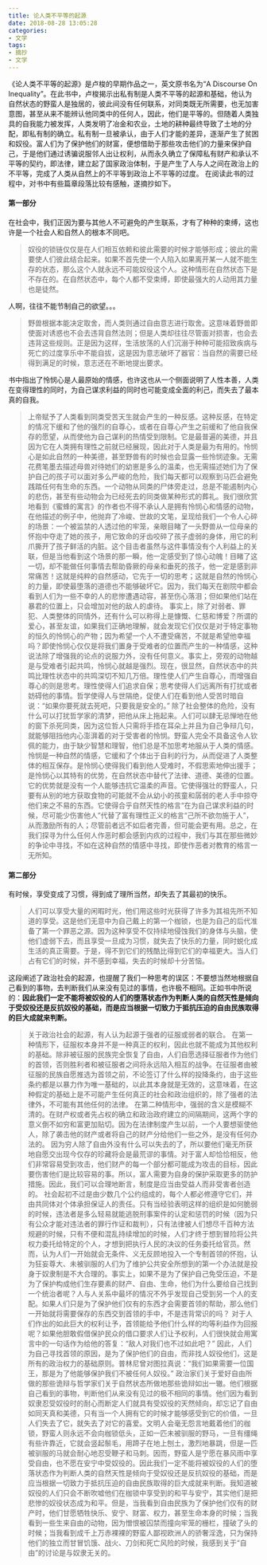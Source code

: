```yaml
---
title: 论人类不平等的起源
date: 2018-08-28 13:05:28
categories:
- 文学
tags: 
- 摘抄
- 文学
---
```


《论人类不平等的起源》是卢梭的早期作品之一，英文原书名为“A Discourse On Inequality”。在此书中，卢梭揭示出私有制是人类不平等的起源和基础，他认为自然状态的野蛮人是独居的，彼此间没有任何联系，对同类既无所需要，也无加害意图，甚至从来不能辨认他同类中的任何人，因此，他们是平等的。但随着人类独具的自我能力被发挥，人类发明了冶金和农业，土地的耕种最终导致了土地的分配，即私有制的确立。私有制一旦被承认，由于人们才能的差异，逐渐产生了贫困和奴役。富人们为了保护他们的财富，便想借助于那些攻击他们的力量来保护自己，于是他们通过诱骗说服邻人出让权利，从而永久确立了保障私有财产和承认不平等的契约，即法律，建立起了国家政治体制，于是产生了人与人之间在政治上的不平等，完成了人类从自然上的不平等到政治上不平等的过度。
在阅读此书的过程中，对书中有些篇章段落比较有感触，遂摘抄如下。
#### 第一部分
在社会中，我们正因为要与其他人不可避免的产生联系，才有了种种的束缚，这也许是一个社会人和自然人的根本不同吧。
> 奴役的锁链仅仅是在人们相互依赖和彼此需要的时候才能够形成；彼此的需要使人们彼此结合起来。如果不首先使一个人陷入如果离开某一人就不能生存的状态，那么这个人就永远不可能奴役这个人。这种情形在自然状态下是不存在的。在自然状态中，每个人都不受束缚，即使最强大的人动用其力量也是徒然。

人啊，往往不能节制自己的欲望。。。
> 野兽根据本能决定取舍，而人类则通过自由意志进行取舍。这意味着野兽即使面对诱惑也不会去违背自然法则；但是人类却往往尽管面对损害，也会去违背这些规则。正是因为这样，生活放荡的人们沉溺于种种可能招致疾病与死亡的过度享乐中不能自拔，这是因为意志破坏了器官：当自然的需要已经得到满足的时候，意志还在不断地提出要求。

书中指出了怜悯心是人最原始的情感，也许这也从一个侧面说明了人性本善，人类在变得理性的同时，为自己谋求利益的同时也可能变成全面的利己，而失去了最本真的自我。
> 上帝赋予了人类看到同类受苦天生就会产生的一种反感。这种反感，在特定的情况下缓和了他的强烈的自尊心，或者在自尊心产生之前缓和了他自我保存的愿望，从而使他为自己谋利的热情受到限制。它是最普遍的美德，并且因为它在人类拥有理性之前就已经展现，因此对于人类是最为有用的。怜悯心是如此自然的一种美德，甚至野兽有的时候也会显露一些怜悯迹象。无需花费笔墨去描述母兽对待她们的幼崽是多么的温柔，也无需描述她们为了保护自己的孩子可以面对多么严峻的危险，我们每天都可以观察到马匹会避免践踏任何有生命的东西。一个动物从同类的尸体旁走过，总是不能遏制内心的悲伤，甚至有些动物会为已经死去的同类做某种形式的葬礼。我们很欣赏地看到《蜜蜂的寓言》的作者也不得不承认人是拥有怜悯心和情感的动物，在他描述的例子中，他抛弃了冷峻、世故的文笔，呈现给我们一个令人心碎的场景：一个被监禁的人透过他的牢笼，亲眼目睹了一头野兽从一位母亲的怀抱中夺走了她的孩子，用它致命的牙齿咬碎了孩子虚弱的身体，用它的利爪撕开了孩子鲜活的内脏。这个目击者虽然与这件事情没有个人利益上的关联，但是当他看到这个场景的那一瞬，他一定感受到了惊心动魄！目睹了这一切，却不能做任何事情去帮助昏厥的母亲和垂死的孩子，他一定是感到非常痛苦！这就是纯粹的自然感动，它先于一切的思考；这就是自然的怜悯心的力量，即使最堕落的道德也不能够破坏它。因为，我们每天在剧院中都会看到人们为一些不幸的人的悲惨遭遇动容，甚至伤心落泪；但如果他们站在暴君的位置上，只会增加对他的敌人的虐待。
事实上，除了对弱者、罪犯、人类整体的同情外，还有什么可以称得上是慷慨、仁慈和博爱？所谓的爱心，甚至友谊，如果我们正确地理解，就会发现它们仅仅是对于特定事物的恒久的怜悯心的产物；因为希望一个人不遭受痛苦，不就是希望他幸福吗？即使怜悯心仅仅是将我们置身于受难者的位置而产生的一种情感，这种说法除了增强我的论点的说服力外，没有任何意义。事实上，旁观的动物越是与受难者引起共鸣，怜悯心就越是强烈。现在，很显然，自然状态中的共鸣比理性状态中的共鸣深切不知几万倍。理性使人们产生自尊心，而增强自尊心的则是思考。理性使得人们追求自保；思考使得人们远离所有打扰或者妨碍他的事情。哲学使得人与世隔绝，促使人们在看到他人受苦时暗自说：“如果你要死就去死吧，只要我是安全的。” 除了社会整体的危险，没有什么可以打扰哲学家的清梦，把他从床上拖起来。人们可以肆无忌惮地在他的窗下杀死同类，因为这位哲人只需将手捂在耳朵上并且为自己争辩几句，就能够阻挡他内心澎湃着的对于受害者的怜悯。野蛮人完全不具备这令人钦佩的能力，由于缺少智慧和理智，他们总是不加思考地服从于人类的情感。
怜悯是一种自然的情感，它缓和了个体出于自利的行为，从而促进了人类整体的相互保存。是怜悯心使得我们看到他人受难时，不假思索地伸出援手；是怜悯心以其特有的优势，在自然状态中替代了法律、道德、美德的位置。它的优势就是没有一个人能够违抗它温柔的声音。它使得强壮的野蛮人，只要有从别的地方获取食物的可能就不会从幼小的孩童和孱弱的老人手中掠夺他们来之不易的东西。它使得合乎自然天性的格言“在为自己谋求利益的时候，尽可能少伤害他人”代替了富有理性正义的格言“己所不欲勿施于人”，从而激励所有的人；尽管前者远不如后者完善，但可能会更有用。总之，在我们探寻为什么任何人作恶时都会感到内疚的过程中，我们与其在那些微妙的争论中寻找，不如在这种自然的情感中寻找，即使作恶者对教育的格言一无所知。

#### 第二部分

有时候，享受变成了习惯，得到成了理所当然，却失去了其最初的快乐。
> 人们可以享受大量的闲暇时光，他们用这些时光获得了许多为其祖先所不知道的享受。这是他们无意中为自己戴上的第一个枷锁，也是为自己的后代准备了第一个罪恶之源。因为这种享受不仅持续地侵蚀我们的身体与头脑，使他们虚弱下去，而且享受一旦成为习惯，就失去了快乐的力量，同时蜕化成生活的真正需要。于是，得不到它们的残酷比得到它们的幸福更大。当人们占有它们的时候，并不感到幸福，失去的时候却十分苦恼。

这段阐述了政治社会的起源，也提醒了我们一种思考的误区：不要想当然地根据自己看到的事物，去判断我们从来没有见过的事情，也许极不相同。正如书中所说的：**因此我们一定不能将被奴役的人们的堕落状态作为判断人类的自然天性是倾向于受奴役还是反抗奴役的基础，而是应当根据一切致力于抵抗压迫的自由民族取得的巨大成就来判断。**
>关于政治社会的起源，有人认为起源于强者的征服或弱者的联合。
在第一种情形下，征服权本身并不是一种真正的权利，因此也就不能成为其他权利的基础。除非被征服的民族完全恢复了自由，人们自愿选择征服者作为他们的首领，否则胜利者和被征服者之间将永远陷入相互的战争。在征服者由被征服的民族自愿推选为首领之前，不论签订了什么样的投降条约，由于这些条约都是以暴力作为唯一基础的，以此其本身就是无效的，这意味着，在这种假定的基础上是不可能产生任何真正的社会和政治组织的，除了强者的法律外，不可能有其他任何的法律。
在第二种情形中，强弱的含义是模糊不清的。在财产权或者先占权的确立和政治政府建立的间隔期间，这两个字的意义倒不如穷和富更加贴切。因为在法律制度产生以前，一个人要想驱使他人，除了袭击他的财产或者将自己的财产分给他们一些之外，是没有任何办法的。
因为穷人除了自由外没有什么可以失去的了，所以要他们毫无所获地自愿交出现今仅存的珍藏将会是最荒谬的事情。对于富人却恰恰相反，他们非常容易受到攻击，他们财产的每一个部分都可能成为攻击的目标，因此要伤害他们是比较容易的事。所以，富人需要为自身的保护采取更多的防护措施。因此，我们可以合理地断言，制度是应当由受益人而非受害者创造的。
社会起初不过是由少数几个公约组成的，每个人都必修遵守它们，并由共同体对个体承担保证人的责任。只有当经验表明这样的组织是如何脆弱的时候，违法者是多么轻易就能逃脱刑事案件的认定和惩罚的时候（因为只有公众才能对违法者的罪行作证和裁判），只有法律被人们想尽千百种方法规避的时候，只有不便和混乱持续增加的时候，人们才终于想到冒险将公共权力委托给特定的个人，才想到把执行人民的决议的任务委托给官员。然而，认为人们一开始就会无条件、义无反顾地投入一个专制首领的怀抱，认为狂妄尊大、未被驯服的人们为了维护公共安全所想到的第一个办法就是投身于奴隶制是不大合理的。事实上，如果不是为了保护自己免受压迫，不是为了保护构成他们生存要素的财产、自由、生命，他们为什么要给自己找到一个统治者呢？人与人关系中最坏的情况不外乎发现自己受到另一个人的支配。如果人们只是为了保护他们仅有的东西才会需要首领的帮助，那么他们一开始就将需要保存的东西交到首领的手中，不是违背常识的吗？
对于人们作出的如此巨大的权利让予，首领能给予他们什么样的均等利益作为回报呢？如果他胆敢假借保护民众的借口要求人们让予权利，人们很快就会用寓言中的一句话作为给他的答复：“敌人对我们也不过如此吧？” 因此，人们为自己寻找首领的原因，是为了保护他们的自由，而非找人奴役他们，这是所有的政治权力的基础原则。普林尼曾对图拉真说：“我们如果需要一位国王，那是为了他能够保护我们不被任何人奴役。”
政治家们关于爱好自由所做的那些诡辩与哲学家们关于自然状态所做地那些诡辩如出一辙。他们根据自己看到的事物，判断他们从来没有见过的极不相同的事情。他们因为看到奴隶忍受奴役时的耐心而断定人们就具有受奴役的天然倾向，却忘记了自由如同天真和美德，只有当一个人拥有它的时候才能够感受到它的价值，一旦人们失去了它，就失去了对它的喜爱。文明人会毫无怨言地戴着他们的枷锁，野蛮人则永远不会向枷锁低头，正如一匹未被驯服的野马，一旦有缰绳有些许靠近，它就会竖起鬃毛，用蹄子在地上刨土，激烈地暴跳，但是一匹被驯服的马就会耐心地忍受鞭子和马刺。因而，野蛮人是宁愿在暴风雨中享受自由，也不愿在安宁中受奴役的。因此我们一定不能将被奴役的人们的堕落状态作为判断人类的自然天性是倾向于受奴役还是反抗奴役的基础，而是应当根据一切致力于抵抗压迫的自由民族取得的巨大成就来判断。我知道被奴役的人们只会不断吹嘘他们在枷锁中享受到的和平与安宁，其实他们是把悲惨的奴役状态成为和平。但是，当我看到自由民族为了保护他们仅有的财产时，他们甘愿牺牲快乐、安宁、财富、权力，甚至生命本身的时候；当我看到一些生来自由的动物，因为憎恨被囚禁而撞向牢笼的栅栏，撞破了头的时候；当我看到成千上万赤裸裸的野蛮人鄙视欧洲人的骄奢淫逸，只为保持他们的独立而甘冒饥饿、战火、刀剑和死亡风险的时候，我感到关于“自由”的讨论是与奴隶无关的。